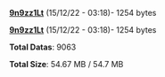 [**9n9zz1Lt**](/data/9n9zz1Lt.txt) (15/12/22 - 03:18)- 1254 bytes

[**9n9zz1Lt**](/data/9n9zz1Lt.txt) (15/12/22 - 03:18)- 1254 bytes

**Total Datas**: 9063

**Total Size**: 54.67 MB / 54.7 MB